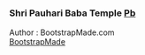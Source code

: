 #  <h3>Shri Pauhari Baba Temple  <span><a href="https://pauharibabatemple.github.io/pb//">Pb</a> </span></h3>
Author : BootstrapMade.com <br>
<a href="https://bootstrapmade.com/">BootstrapMade</a>

